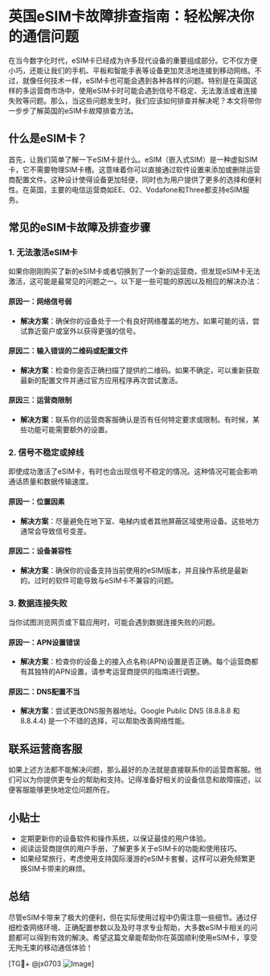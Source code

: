 # 英国eSIM卡故障排查指南：轻松解决你的通信问题

在当今数字化时代，eSIM卡已经成为许多现代设备的重要组成部分。它不仅方便小巧，还能让我们的手机、平板和智能手表等设备更加灵活地连接到移动网络。不过，就像任何技术一样，eSIM卡也可能会遇到各种各样的问题。特别是在英国这样的多运营商市场中，使用eSIM卡时可能会遇到信号不稳定、无法激活或者连接失败等问题。那么，当这些问题发生时，我们应该如何排查并解决呢？本文将带你一步步了解英国的eSIM卡故障排查方法。

## 什么是eSIM卡？

首先，让我们简单了解一下eSIM卡是什么。eSIM（嵌入式SIM）是一种虚拟SIM卡，它不需要物理SIM卡槽。这意味着你可以直接通过软件设置来添加或删除运营商配置文件。这种设计使得设备更加轻便，同时也为用户提供了更多的选择和便利性。在英国，主要的电信运营商如EE、O2、Vodafone和Three都支持eSIM服务。

## 常见的eSIM卡故障及排查步骤

### 1. 无法激活eSIM卡

如果你刚刚购买了新的eSIM卡或者切换到了一个新的运营商，但发现eSIM卡无法激活，这可能是最常见的问题之一。以下是一些可能的原因以及相应的解决办法：

#### 原因一：网络信号弱
- **解决方案**：确保你的设备处于一个有良好网络覆盖的地方。如果可能的话，尝试靠近窗户或室外以获得更强的信号。

#### 原因二：输入错误的二维码或配置文件
- **解决方案**：检查你是否正确扫描了提供的二维码。如果不确定，可以重新获取最新的配置文件并通过官方应用程序再次尝试激活。

#### 原因三：运营商限制
- **解决方案**：联系你的运营商客服确认是否有任何特定要求或限制。有时候，某些功能可能需要额外的设置。

### 2. 信号不稳定或掉线

即使成功激活了eSIM卡，有时也会出现信号不稳定的情况。这种情况可能会影响通话质量和数据传输速度。

#### 原因一：位置因素
- **解决方案**：尽量避免在地下室、电梯内或者其他屏蔽区域使用设备。这些地方通常会导致信号变差。

#### 原因二：设备兼容性
- **解决方案**：确保你的设备支持当前使用的eSIM版本，并且操作系统是最新的。过时的软件可能导致与eSIM卡不兼容的问题。

### 3. 数据连接失败

当你试图浏览网页或下载应用时，可能会遇到数据连接失败的问题。

#### 原因一：APN设置错误
- **解决方案**：检查你的设备上的接入点名称(APN)设置是否正确。每个运营商都有其独特的APN设置，请参考运营商提供的指南进行调整。

#### 原因二：DNS配置不当
- **解决方案**：尝试更改DNS服务器地址。Google Public DNS (8.8.8.8 和 8.8.4.4) 是一个不错的选择，可以帮助改善网络性能。

## 联系运营商客服

如果上述方法都不能解决问题，那么最好的办法就是直接联系你的运营商客服。他们可以为你提供更专业的帮助和支持。记得准备好相关的设备信息和故障描述，以便客服能够更快地定位问题所在。

## 小贴士

- 定期更新你的设备软件和操作系统，以保证最佳的用户体验。
- 阅读运营商提供的用户手册，了解更多关于eSIM卡的功能和使用技巧。
- 如果经常旅行，考虑使用支持国际漫游的eSIM卡套餐，这样可以避免频繁更换SIM卡带来的麻烦。

## 总结

尽管eSIM卡带来了极大的便利，但在实际使用过程中仍需注意一些细节。通过仔细检查网络环境、正确配置参数以及及时寻求专业帮助，大多数eSIM卡相关的问题都可以得到有效的解决。希望这篇文章能帮助你在英国顺利使用eSIM卡，享受无拘无束的移动通信体验！

[TG💪+ @jx0703 ![Image](https://github.com/user-attachments/assets/dbca1d08-cadb-493c-b0ec-ad6f7a83f270)]